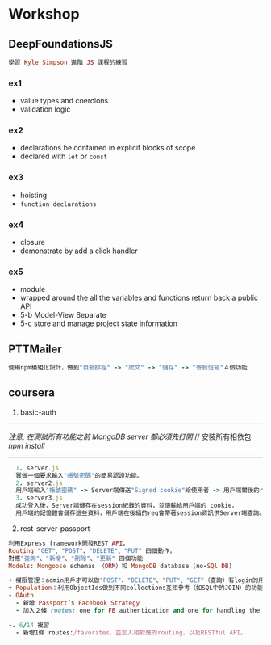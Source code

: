 # Workshop

## DeepFoundationsJS

```ruby
學習 Kyle Simpson 進階 JS 課程的練習 
```

### ex1
  - value types and coercions
  - validation logic

### ex2
  - declarations be contained in explicit blocks of scope
  - declared with `let` or `const`

### ex3
  - hoisting
  - `function declarations`

### ex4
  - closure
  - demonstrate by add a click handler

### ex5
  - module
  - wrapped around the all the variables and functions return back a public API
  - 5-b Model-View Separate
  - 5-c store and manage project state information

## PTTMailer

```ruby
使用npm模組化設計，做到"自動排程" -> "爬文" -> "儲存" -> "寄到信箱"４個功能
```
## coursera

1. basic-auth

***
*注意, 在測試所有功能之前 MongoDB server 都必須先打開*
// 安裝所有相依包
*npm install*

***

```ruby
  1. server.js
  實做一個要求輸入"帳號密碼"的簡易認證功能。
  2. server2.js
  用戶端輸入"帳號密碼" -> Server端傳送"Signed cookie"給使用者 -> 用戶端爾後的req.headers都會帶cookie
  3. server3.js
  成功登入後，Server端儲存在session紀錄的資料，並傳輸給用戶端的 cookie，
  用戶端的記憶體會儲存這些資料，用戶端在後續的req會帶著session資訊供Server端查詢。
```

2. rest-server-passport

```ruby
利用Express framework開發REST API，
Routing "GET"、"POST"、"DELETE"、"PUT" 四個動作，
對應"查詢"、"新增"、"刪除"、"更新" 四個功能
Models: Mongoose schemas （ORM）和 MongoDB database (no-SQl DB)

+ 權限管理：admin用戶才可以做"POST"、"DELETE"、"PUT"、"GET"（查詢）有login的用戶都能操作
+ Population：利用ObjectIds做到不同collections互相參考（如SQL中的JOIN）的功能。
- OAuth
  - 新增 Passport’s Facebook Strategy
  - 加入２條 routes: one for FB authentication and one for handling the FB callback.

-. 6/14 複習
  - 新增1條 routes:/favorites，並加入相對應的routing，以及RESTful API。
```



